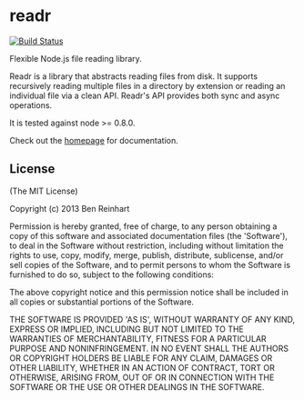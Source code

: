 # readr

[![Build Status](https://travis-ci.org/benjreinhart/readr.png)](https://travis-ci.org/benjreinhart/readr)

Flexible Node.js file reading library.

Readr is a library that abstracts reading files from disk. It supports recursively reading multiple files in a directory by extension or reading an individual file via a clean API. Readr's API provides both sync and async operations.

It is tested against node >= 0.8.0.

Check out the [homepage](http://benjreinhart.github.io/readr) for documentation.

## License

(The MIT License)

Copyright (c) 2013 Ben Reinhart

Permission is hereby granted, free of charge, to any person obtaining
a copy of this software and associated documentation files (the
'Software'), to deal in the Software without restriction, including
without limitation the rights to use, copy, modify, merge, publish,
distribute, sublicense, and/or sell copies of the Software, and to
permit persons to whom the Software is furnished to do so, subject to
the following conditions:

The above copyright notice and this permission notice shall be
included in all copies or substantial portions of the Software.

THE SOFTWARE IS PROVIDED 'AS IS', WITHOUT WARRANTY OF ANY KIND,
EXPRESS OR IMPLIED, INCLUDING BUT NOT LIMITED TO THE WARRANTIES OF
MERCHANTABILITY, FITNESS FOR A PARTICULAR PURPOSE AND NONINFRINGEMENT.
IN NO EVENT SHALL THE AUTHORS OR COPYRIGHT HOLDERS BE LIABLE FOR ANY
CLAIM, DAMAGES OR OTHER LIABILITY, WHETHER IN AN ACTION OF CONTRACT,
TORT OR OTHERWISE, ARISING FROM, OUT OF OR IN CONNECTION WITH THE
SOFTWARE OR THE USE OR OTHER DEALINGS IN THE SOFTWARE.